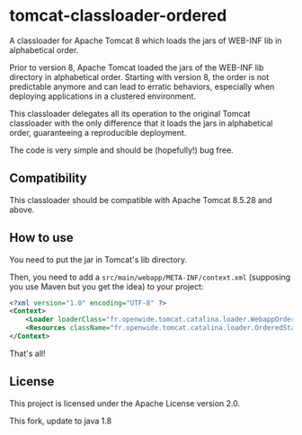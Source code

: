 # tomcat-classloader-ordered

A classloader for Apache Tomcat 8 which loads the jars of WEB-INF lib in alphabetical order.

Prior to version 8, Apache Tomcat loaded the jars of the WEB-INF lib directory in alphabetical order. Starting with version
8, the order is not predictable anymore and can lead to erratic behaviors, especially when deploying applications in a
clustered environment.

This classloader delegates all its operation to the original Tomcat classloader with the only difference that it loads the
jars in alphabetical order, guaranteeing a reproducible deployment.

The code is very simple and should be (hopefully!) bug free.

## Compatibility

This classloader should be compatible with Apache Tomcat 8.5.28 and above.

## How to use

You need to put the jar in Tomcat's lib directory.

Then, you need to add a `src/main/webapp/META-INF/context.xml` (supposing you use Maven but you get the idea) to your project:
```xml
<?xml version="1.0" encoding="UTF-8" ?>
<Context>
	<Loader loaderClass="fr.openwide.tomcat.catalina.loader.WebappOrderedClassLoader" />
	<Resources className="fr.openwide.tomcat.catalina.loader.OrderedStandardRoot"/>
</Context>
```

That's all!

## License

This project is licensed under the Apache License version 2.0.

This fork, update to java 1.8
